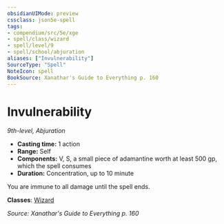 ```yaml
---
obsidianUIMode: preview
cssclass: json5e-spell
tags:
- compendium/src/5e/xge
- spell/class/wizard
- spell/level/9
- spell/school/abjuration
aliases: ["Invulnerability"]
SourceType: "Spell"
NoteIcon: spell
BookSource: Xanathar's Guide to Everything p. 160
---
```

# Invulnerability
*9th-level, Abjuration*  

- **Casting time:** 1 action
- **Range:** Self
- **Components:** V, S, a small piece of adamantine worth at least 500 gp, which the spell consumes
- **Duration:** Concentration, up to 10 minute

You are immune to all damage until the spell ends.

**Classes**: [Wizard](/3-Mechanics/CLI/classes/wizard.md)

*Source: Xanathar's Guide to Everything p. 160*